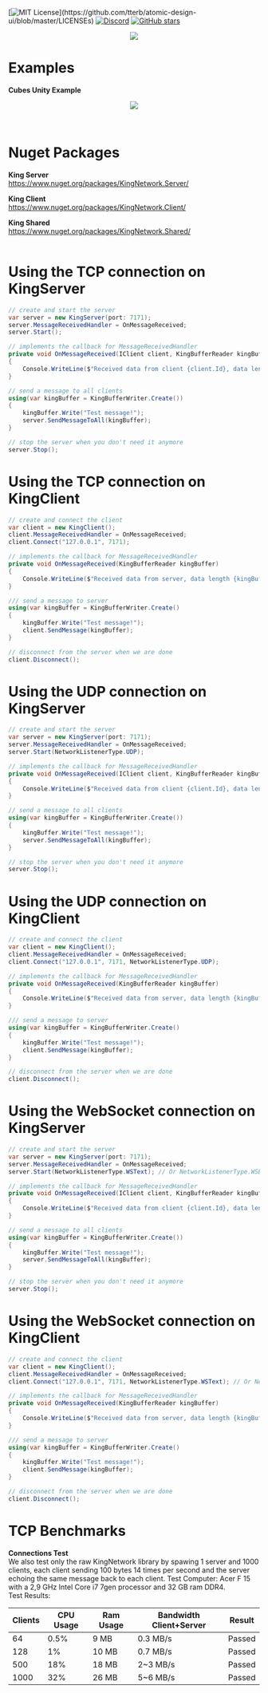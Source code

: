 [![MIT License](https://img.shields.io/apm/l/atomic-design-ui.svg?)](https://github.com/tterb/atomic-design-ui/blob/master/LICENSEs)
[![Discord](https://img.shields.io/discord/507641974421979145?label=Discord)](https://discord.gg/N8gyF7)
[![GitHub stars](https://img.shields.io/github/stars/mun1z/kingnetwork?label=stargazers&logoColor=yellow&style=social)](https://github.com/mun1z/kingnetwork/stargazers)

<p align="center">
  <img src="https://github.com/Mun1z/KingNetwork/blob/master/resources/logo.png">
</p>

# Examples

**Cubes Unity Example**<br/>

<p align="center">
  <img src="https://github.com/Mun1z/KingNetwork/blob/master/resources/CubesExample.gif">
</p>

<br/>

# Nuget Packages

**King Server**<br/>
<a href="https://www.nuget.org/packages/KingNetwork.Server/">https://www.nuget.org/packages/KingNetwork.Server/</a><br/>

**King Client**<br/>
<a href="https://www.nuget.org/packages/KingNetwork.Client/">https://www.nuget.org/packages/KingNetwork.Client/</a><br/>

**King Shared**<br/>
<a href="https://www.nuget.org/packages/KingNetwork.Shared/">https://www.nuget.org/packages/KingNetwork.Shared/</a><br/><br/>

# Using the TCP connection on KingServer
```C#
// create and start the server
var server = new KingServer(port: 7171);
server.MessageReceivedHandler = OnMessageReceived;
server.Start();

// implements the callback for MessageReceivedHandler
private void OnMessageReceived(IClient client, KingBufferReader kingBuffer)
{
    Console.WriteLine($"Received data from client {client.Id}, data length {kingBuffer.Length()}");
}

// send a message to all clients
using(var kingBuffer = KingBufferWriter.Create())
{
    kingBuffer.Write("Test message!");
    server.SendMessageToAll(kingBuffer);
}

// stop the server when you don't need it anymore
server.Stop();
```

# Using the TCP connection on KingClient
```C#
// create and connect the client
var client = new KingClient();
client.MessageReceivedHandler = OnMessageReceived;
client.Connect("127.0.0.1", 7171);

// implements the callback for MessageReceivedHandler
private void OnMessageReceived(KingBufferReader kingBuffer)
{
    Console.WriteLine($"Received data from server, data length {kingBuffer.Length()}");
}

/// send a message to server
using(var kingBuffer = KingBufferWriter.Create()
{
    kingBuffer.Write("Test message!");
    client.SendMessage(kingBuffer);
}

// disconnect from the server when we are done
client.Disconnect();
```

# Using the UDP connection on KingServer
```C#
// create and start the server
var server = new KingServer(port: 7171);
server.MessageReceivedHandler = OnMessageReceived;
server.Start(NetworkListenerType.UDP);

// implements the callback for MessageReceivedHandler
private void OnMessageReceived(IClient client, KingBufferReader kingBuffer)
{
    Console.WriteLine($"Received data from client {client.Id}, data length {kingBuffer.Length()}");
}

// send a message to all clients
using(var kingBuffer = KingBufferWriter.Create())
{
    kingBuffer.Write("Test message!");
    server.SendMessageToAll(kingBuffer);
}

// stop the server when you don't need it anymore
server.Stop();
```

# Using the UDP connection on KingClient
```C#
// create and connect the client
var client = new KingClient();
client.MessageReceivedHandler = OnMessageReceived;
client.Connect("127.0.0.1", 7171, NetworkListenerType.UDP);

// implements the callback for MessageReceivedHandler
private void OnMessageReceived(KingBufferReader kingBuffer)
{
    Console.WriteLine($"Received data from server, data length {kingBuffer.Length()}");
}

/// send a message to server
using(var kingBuffer = KingBufferWriter.Create()
{
    kingBuffer.Write("Test message!");
    client.SendMessage(kingBuffer);
}

// disconnect from the server when we are done
client.Disconnect();
```

# Using the WebSocket connection on KingServer
```C#
// create and start the server
var server = new KingServer(port: 7171);
server.MessageReceivedHandler = OnMessageReceived;
server.Start(NetworkListenerType.WSText); // Or NetworkListenerType.WSBinary

// implements the callback for MessageReceivedHandler
private void OnMessageReceived(IClient client, KingBufferReader kingBuffer)
{
    Console.WriteLine($"Received data from client {client.Id}, data length {kingBuffer.Length()}");
}

// send a message to all clients
using(var kingBuffer = KingBufferWriter.Create())
{
    kingBuffer.Write("Test message!");
    server.SendMessageToAll(kingBuffer);
}

// stop the server when you don't need it anymore
server.Stop();
```

# Using the WebSocket connection on KingClient
```C#
// create and connect the client
var client = new KingClient();
client.MessageReceivedHandler = OnMessageReceived;
client.Connect("127.0.0.1", 7171, NetworkListenerType.WSText); // Or NetworkListenerType.WSBinary

// implements the callback for MessageReceivedHandler
private void OnMessageReceived(KingBufferReader kingBuffer)
{
    Console.WriteLine($"Received data from server, data length {kingBuffer.Length()}");
}

/// send a message to server
using(var kingBuffer = KingBufferWriter.Create()
{
    kingBuffer.Write("Test message!");
    client.SendMessage(kingBuffer);
}

// disconnect from the server when we are done
client.Disconnect();
```

# TCP Benchmarks

**Connections Test**<br/>
We also test only the raw KingNetwork library by spawing 1 server and 1000 clients, each client sending 100 bytes 14 times per second and the server echoing the same message back to each client.
Test Computer: Acer F 15 with a 2,9 GHz Intel Core i7 7gen processor and 32 GB ram DDR4.<br/>
Test Results:<br/>

| Clients | CPU Usage | Ram Usage | Bandwidth Client+Server  | Result |
| ------- | ----------| --------- | ------------------------ | ------ |
|  64     |      0.5% |      9 MB |         0.3 MB/s         | Passed |
|  128    |        1% |     10 MB |         0.7 MB/s         | Passed |
|  500    |       18% |     18 MB |         2~3 MB/s         | Passed |
|  1000   |       32% |     26 MB |         5~6 MB/s         | Passed |
